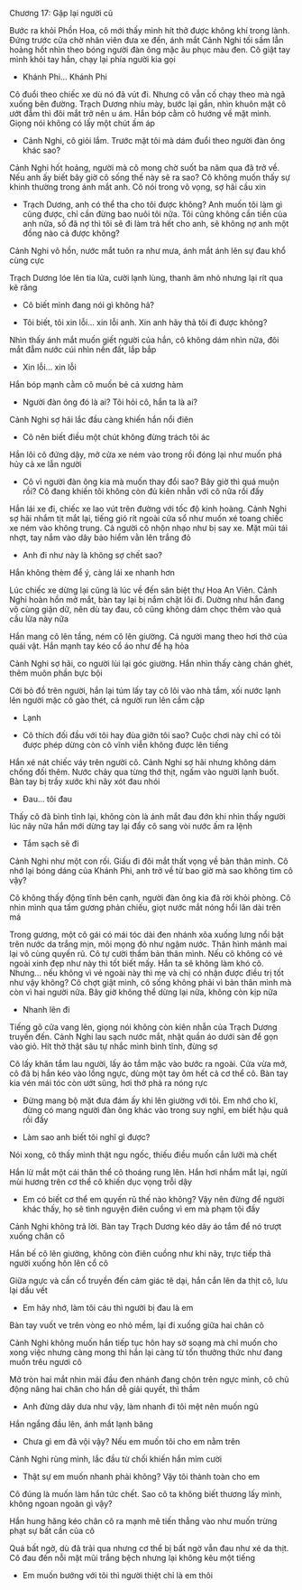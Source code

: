 




Chương 17: Gặp lại người cũ

Bước ra khỏi Phồn Hoa, cô mới thấy mình hít thở được không khí trong lành. Đứng trước cửa chờ nhân viên đưa xe đến, ánh mắt Cảnh Nghi tối sầm lẫn hoảng hốt nhìn theo bóng người đàn ông mặc âu phục màu đen. Cô giật tay mình khỏi tay hắn, chạy lại phía người kia gọi

- Khánh Phi... Khánh Phi

Cô đuổi theo chiếc xe dù nó đã vút đi. Nhưng cô vẫn cố chạy theo mà ngã xuống bên đường. Trạch Dương nhíu mày, bước lại gần, nhìn khuôn mặt cô ướt đẫm thì đôi mắt trở nên u ám. Hắn bóp cằm cô hướng về mặt mình. Giọng nói không có lấy một chút ấm áp

- Cảnh Nghi, cô giỏi lắm. Trước mặt tôi mà dám đuổi theo người đàn ông khác sao?

Cảnh Nghi hốt hoảng, người mà cô mong chờ suốt ba năm qua đã trở về. Nếu anh ấy biết bây giờ cô sống thế này sẽ ra sao? Cô không muốn thấy sự khinh thường trong ánh mắt anh. Cô nói trong vô vọng, sợ hãi cầu xin

- Trạch Dương, anh có thể tha cho tôi được không? Anh muốn tôi làm gì cũng được, chỉ cần đừng bao nuôi tôi nữa. Tôi cũng không cần tiền của anh nữa, số đã nợ thì tôi sẽ đi làm trả hết cho anh, sẽ không nợ anh một đồng nào cả được không?

Cảnh Nghi vô hồn, nước mắt tuôn ra như mưa, ánh mắt ánh lên sự đau khổ cùng cực

Trạch Dương lóe lên tia lửa, cười lạnh lùng, thanh âm nhỏ nhưng lại rít qua kẽ răng

- Cô biết mình đang nói gì không hả?

- Tôi biết, tôi xin lỗi... xin lỗi anh. Xin anh hãy thả tôi đi được không?

Nhìn thấy ánh mắt muốn giết người của hắn, cô không dám nhìn nữa, đôi mắt đẫm nước cúi nhìn nền đất, lắp bắp

- Xin lỗi... xin lỗi

Hắn bóp mạnh cằm cô muốn bẻ cả xương hàm

- Người đàn ông đó là ai? Tôi hỏi cô, hắn ta là ai?

Cảnh Nghi sợ hãi lắc đầu càng khiến hắn nổi điên

- Cô nên biết điều một chút không đừng trách tôi ác

Hắn lôi cô đứng dậy, mở cửa xe ném vào trong rồi đóng lại như muốn phá hủy cả xe lẫn người

- Cô vì người đàn ông kia mà muốn thay đổi sao? Bây giờ thì quá muộn rồi? Cô đang khiến tôi không còn đủ kiên nhẫn với cô nữa rồi đấy

Hắn lái xe đi, chiếc xe lao vút trên đường với tốc độ kinh hoàng. Cảnh Nghi sợ hãi nhắm tịt mắt lại, tiếng gió rít ngoài cửa sổ như muốn xé toang chiếc xe ném vào không trung. Cả người cô nhộn nhạo như bị say xe. Mặt mũi tái nhợt, tay nắm vào dây bảo hiểm vằn lên trắng đỏ

- Anh đi như này là không sợ chết sao?

Hắn không thèm để ý, càng lái xe nhanh hơn

Lúc chiếc xe dừng lại cũng là lúc về đến sân biệt thự Hoa An Viên. Cảnh Nghi hoàn hồn mở mắt, bàn tay lại bị nắm chặt lôi đi. Dường như hắn đang vô cùng giận dữ, nên dù tay đau, cô cũng không dám chọc thêm vào quả cầu lửa này nữa

Hắn mang cô lên tầng, ném cô lên giường. Cả người mang theo hơi thở của quái vật. Hắn mạnh tay kéo cổ áo như để hạ hỏa

Cảnh Nghi sợ hãi, co người lùi lại góc giường. Hắn nhìn thấy càng chán ghét, thêm muôn phần bực bội

Cởi bỏ đồ trên người, hắn lại túm lấy tay cô lôi vào nhà tắm, xối nước lạnh lên người mặc cô gào thét, cả người run lên cầm cập

- Lạnh

- Cô thích đối đầu với tôi hay đùa giỡn tôi sao? Cuộc chơi này chỉ có tôi được phép dừng còn cô vĩnh viễn không được lên tiếng

Hắn xé nát chiếc váy trên người cô. Cảnh Nghi sợ hãi nhưng không dám chống đối thêm. Nước chảy qua từng thớ thịt, ngấm vào người lạnh buốt. Bàn tay bị trầy xước khi nãy xót đau nhói

- Đau... tôi đau

Thấy cô đã bình tĩnh lại, không còn là ánh mắt đau đớn khi nhìn thấy người lúc nãy nữa hắn mới dừng tay lại đẩy cô sang vòi nước ấm ra lệnh

- Tắm sạch sẽ đi

Cảnh Nghi như một con rối. Giấu đi đôi mắt thất vọng về bản thân mình. Cô nhớ lại bóng dáng của Khánh Phi, anh trở về từ bao giờ mà sao không tìm cô vậy?

Cô không thấy động tĩnh bên cạnh, người đàn ông kia đã rời khỏi phòng. Cô nhìn mình qua tấm gương phản chiếu, giọt nước mắt nóng hổi lăn dài trên má

Trong gương, một cô gái có mái tóc dài đen nhánh xõa xuống lưng nổi bật trên nước da trắng mịn, môi mọng đỏ như ngậm nước. Thân hình mảnh mai lại vô cùng quyến rũ. Cô tự cười thầm bản thân mình. Nếu cô không có vẻ ngoài xinh đẹp như này thì tốt biết mấy. Hắn ta sẽ không làm khó cô. Nhưng... nếu không vì vẻ ngoài này thì mẹ và chị có nhận được điều trị tốt như vậy không? Cô chợt giật mình, cô sống không phải vì bản thân mình mà còn vì hai người nữa. Bây giờ không thể dừng lại nữa, không còn kịp nữa

- Nhanh lên đi

Tiếng gõ cửa vang lên, giọng nói không còn kiên nhẫn của Trạch Dương truyền đến. Cảnh Nghi lau sạch nước mắt, nhặt quần áo dưới sàn để gọn vào giỏ. Hít thở thật sâu tự nhắc mình bình tĩnh, đừng sợ

Cô lấy khăn tắm lau người, lấy áo tắm mặc vào bước ra ngoài. Cửa vừa mở, cô đã bị hắn kéo vào lồng ngực, dùng một tay ôm hết cả cơ thể cô. Bàn tay kia vén mái tóc còn ướt sũng, hơi thở phả ra nóng rực

- Đừng mang bộ mặt đưa đám ấy khi lên giường với tôi. Em nhớ cho kĩ, đừng có mang người đàn ông khác vào trong suy nghĩ, em biết hậu quả rồi đấy

- Làm sao anh biết tôi nghĩ gì được?

Nói xong, cô thấy mình thật ngu ngốc, thiếu điều muốn cắn lưỡi mà chết

Hắn lừ mắt một cái thân thể cô thoáng rung lên. Hắn hơi nhắm mắt lại, ngửi mùi hương trên cơ thể cô khiến dục vọng trỗi dậy

- Em có biết cơ thể em quyến rũ thế nào không? Vậy nên đừng để người khác thấy, họ sẽ tình nguyện điên cuồng vì em mà phạm tội đấy

Cảnh Nghi không trả lời. Bàn tay Trạch Dương kéo dây áo tắm để nó trượt xuống chân cô

Hắn bế cô lên giường, không còn điên cuồng như khi nãy, trực tiếp thả người xuống hôn lên cổ cô

Giữa ngực và cần cổ truyền đến cảm giác tê dại, hắn cắn lên da thịt cô, lưu lại dấu vết

- Em hãy nhớ, làm tôi cáu thì người bị đau là em

Bàn tay vuốt ve trên vòng eo nhỏ mềm, lại đi xuống giữa hai chân cô

Cảnh Nghi không muốn hắn tiếp tục hôn hay sờ soạng mà chỉ muốn cho xong việc nhưng càng mong thì hắn lại càng từ tốn thưởng thức như đang muốn trêu ngươi cô

Mở tròn hai mắt nhìn mái đầu đen nhánh đang chôn trên ngực mình, cô chủ động nâng hai chân cho hắn dễ giải quyết, thì thầm

- Anh đừng dây dưa như vậy, làm nhanh đi tôi mệt nên muốn ngủ

Hắn ngẩng đầu lên, ánh mắt lạnh băng

- Chưa gì em đã vội vậy? Nếu em muốn tôi cho em nằm trên

Cảnh Nghi rùng mình, lắc đầu từ chối khiến hắn mỉm cười

- Thật sự em muốn nhanh phải không? Vậy tôi thành toàn cho em

Cô đúng là muốn làm hắn tức chết. Sao cô ta không biết thương lấy mình, không ngoan ngoãn gì vậy?

Hắn hung hăng kéo chân cô ra mạnh mẽ tiến thẳng vào như muốn trừng phạt sự bất cần của cô

Quá bất ngờ, dù đã trải qua nhưng cơ thể bị bất ngờ vẫn đau như xé da thịt. Cô đau đến nỗi mặt mũi trắng bệch nhưng lại không kêu một tiếng

- Em muốn bướng với tôi thì người thiệt chỉ là em thôi




